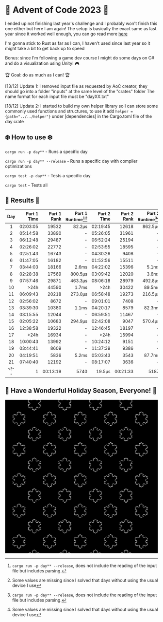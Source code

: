 # 🎄 Advent of Code 2023 🎄

I ended up not finishing last year's challenge and I probably won't finish this one either but here I am again!
The setup is basically the exact same as last year since it worked well enough, you can go read more [here](https://github.com/fratorgano/advent_of_code_2022#-new-this-year-)

I'm gonna stick to Rust as far as I can, I haven't used since last year so it might take a bit to get back up to speed

Bonus: since I'm following a game dev course I might do some days on C# and do a visualization using Unity! 🎮

🏆 Goal: do as much as I can! 🏆

[13/12] Update 1: I removed input file as requested by AoC creator, they should go into a folder "inputs" at the same level of the "crates" folder
The name format for each input file must be "dayXX.txt"

[18/12] Update 2: I started to build my own helper library so I can store some commonly used functions and structures, to use it add ```helper = {path="../../helper"}``` under [dependencies] in the Cargo.toml file of the day crate

## ❄️ How to use ❄️
`cargo run -p day**` - Runs a specific day

`cargo run -p day** --release` - Runs a specific day with compiler optimizations

`cargo test -p day**` - Tests a specific day

`cargo test` - Tests all

## 🥛 Results 🍪
| Day | Part 1 Time | Part 1 Rank | Part 1 Runtime[^1][^2] | Part 2 Time | Part 2 Rank | Part 2 Runtime[^1][^2] |
|:-:|-:|-:|-:|-:|-:|-:|
|  1 | 02:03:05 | 19532 |  82.2µs | 02:19:45 | 12618 | 862.5µs |
|  2 | 05:14:58 | 33890 |    -    | 05:26:05 | 31961 |    -    |
|  3 | 06:12:48 | 29487 |    -    | 06:52:24 | 25194 |    -    |
|  4 | 02:26:02 | 22772 |    -    | 02:53:55 | 18595 |    -    |
|  5 | 02:51:43 | 16743 |    -    | 04:30:26 |  9408 |    -    |
|  6 | 01:47:05 | 16182 |    -    | 01:52:56 | 15511 |    -    |
|  7 | 03:44:03 | 18166 |   2.6ms | 04:22:02 | 15396 |   5.1ms |
|  8 | 02:28:38 | 17569 | 800.5µs | 03:09:42 | 12020 |   3.6ms |
|  9 | 07:57:46 | 29871 | 463.3µs | 08:06:18 | 28979 | 492.8µs |
| 10 |     >24h | 44590 |   1.7ms |     >24h | 30422 |  89.5ms |
| 11 | 06:09:43 | 20218 | 273.0µs | 06:58:48 | 19273 | 216.5µs |
| 12 | 02:56:02 |  8672 |    -    | 09:01:01 |  7408 |    -    |  
| 13 | 03:39:30 | 10380 |   1.1ms | 04:20:17 |  8579 |  82.3ms |
| 14 | 03:15:55 | 12044 |    -    | 06:59:51 | 11467 |    -    |
| 15 | 02:05:22 | 10683 | 294.9µs | 02:42:08 |  9047 | 570.4µs |
| 16 | 12:38:58 | 19322 |    -    | 12:46:45 | 18197 |    -    |
| 17 |     >24h | 16934 |    -    |     >24h | 15994 |    -    |
| 18 | 10:00:43 | 13992 |    -    | 10:24:12 |  9151 |    -    |
| 19 | 03:44:41 |  8609 |    -    | 11:37:39 |  9386 |    -    |
| 20 | 04:19:51 |  5836 |   5.2ms | 05:03:43 |  3543 |  87.7ms |
| 21 | 07:40:40 | 12192 |    -    | 08:17:07 |  3636 |    -    |
<!--|  1 | 00:13:19 |  5740 |  19.5µs | 00:21:33 |  5187 |  20.7µs | -->

## 🎅 Have a Wonderful Holiday Season, Everyone! 🎅 

![koch flakes](https://raw.githubusercontent.com/fratorgano/advent_of_code_2020/main/snow.gif)


[^1]: `cargo run -p day** --release`, does not include the reading of the input file but includes parsing.
[^2]: Some values are missing since I solved that days without using the usual device I use
